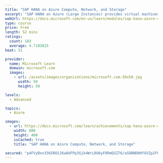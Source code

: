 ```yaml
---
title: "SAP HANA on Azure Compute, Network, and Storage"
excerpt: "SAP HANA on Azure (Large Instances) provides virtual machines for deploying and running SAP HANA. This module explores the SAP HANA on Azure (Large Instances) solution that builds on assigned, non-shared host/server bare-metal hardware."
webUrl: https://docs.microsoft.com/en-us/learn/modules/sap-hana-azure-compute-network-storage/
type: course
price: Free
length: 52 mins
ratings:
  count: 183
  average: 4.7103825
heat: 51

provider:
  name: Microsoft Learn
  domain: microsoft.com
  images:
    - url: /assets/images/organizations/microsoft.com-50x50.jpg
      width: 50
      height: 50

levels:
  - Advanced

topics:
  - Azure

images:
  - url: https://docs.microsoft.com/learn/achievements/sap-hana-azure-compute-network-storage-social.png
    width: 800
    height: 400
    isCached: true
    title: "SAP HANA on Azure Compute, Network, and Storage"

secured: "p4FVyBxn336SRO1J6aAUFPp3Gjk4WrL0U6yFORmQSZ76/aS8BND0HfGVZp2F6cUsPjkCWYcChKECejmVQGV9yPNhA9Nbqf1c6NJPMQQl0VJpclNpx1PRnt3jVUtOF3Pfzq0vwHdTU9dk71n2P/tIaS6/DWUTc9iWYL18/zubdpF/gU8aeCwHpl1tLF2vAmqBuM+ZsNcBBb99Hop0Ev5//Ps3A79/TdGI0Z8CPhDt5DsEeycCdpArowrcvs7r1AuneEa9li1eNF10OS7wufXcK5DJSFBSt6rVyH0fdbWxxcfTO5GK3RC7R8mCDkogzO/nApM/HQtv5qcujBAvn97nyOsvQBR16v+ehY51nRI14BHeSLbNqPr/Yaiob/i8E5dmzeOFb2yAtx/KGvuMaaflHQ==;ymN5HF8zKCT9xvBoy6EGfw=="
---
```



